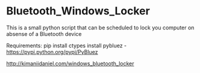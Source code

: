 # Bluetooth_Windows_Locker
This is a small python script that can be scheduled to lock you computer on absense of a Bluetooth device

Requirements:
pip install ctypes 
install pybluez - https://pypi.python.org/pypi/PyBluez

http://kimaniidaniel.com/windows_bluetooth_locker
